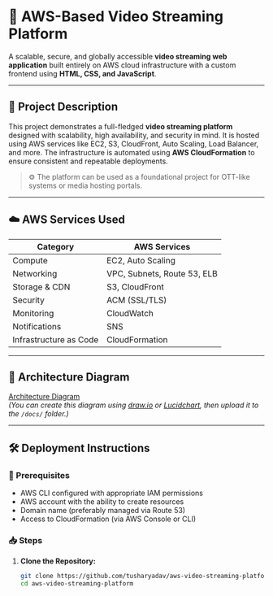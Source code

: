 # 🎥 AWS-Based Video Streaming Platform

A scalable, secure, and globally accessible **video streaming web application** built entirely on AWS cloud infrastructure with a custom frontend using **HTML, CSS, and JavaScript**.

---

## 📌 Project Description

This project demonstrates a full-fledged **video streaming platform** designed with scalability, high availability, and security in mind. It is hosted using AWS services like EC2, S3, CloudFront, Auto Scaling, Load Balancer, and more. The infrastructure is automated using **AWS CloudFormation** to ensure consistent and repeatable deployments.

> ⚙️ The platform can be used as a foundational project for OTT-like systems or media hosting portals.

---

## ☁️ AWS Services Used

| Category              | AWS Services                         |
|-----------------------|--------------------------------------|
| Compute               | EC2, Auto Scaling                    |
| Networking            | VPC, Subnets, Route 53, ELB          |
| Storage & CDN         | S3, CloudFront                       |
| Security              | ACM (SSL/TLS)                  |
| Monitoring            | CloudWatch                           |
| Notifications         | SNS                                  |
| Infrastructure as Code| CloudFormation                       |

---

## 🧭 Architecture Diagram

[Architecture Diagram](./docs/aws-video-streaming-architecture.PNG)  
*(You can create this diagram using [draw.io](https://draw.io) or [Lucidchart](https://lucidchart.com), then upload it to the `/docs/` folder.)*

---

## 🛠️ Deployment Instructions

### 🔧 Prerequisites

- AWS CLI configured with appropriate IAM permissions
- AWS account with the ability to create resources
- Domain name (preferably managed via Route 53)
- Access to CloudFormation (via AWS Console or CLI)

### 📥 Steps

1. **Clone the Repository:**

   ```bash
   git clone https://github.com/tusharyadav/aws-video-streaming-platform.git
   cd aws-video-streaming-platform
